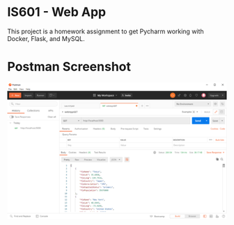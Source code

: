 # IS601 - Web App
This project is a homework assignment to get Pycharm working with Docker, Flask, and MySQL.

# Postman Screenshot
![postman_request_output](./screenshots/postman.png)
